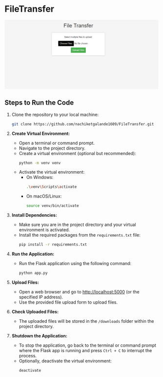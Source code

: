 # FileTransfer

![Alt Text](https://github.com/nachiketgalande1609/FileTransfer/blob/main/screenshots/app.png)

## Steps to Run the Code

1. Clone the repository to your local machine:
   ```bash
   git clone https://github.com/nachiketgalande1609/FileTransfer.git

2. **Create Virtual Environment:**
   - Open a terminal or command prompt.
   - Navigate to the project directory.
   - Create a virtual environment (optional but recommended):
     ```bash
     python -m venv venv
     ```
   - Activate the virtual environment:
     - On Windows:
       ```bash
       .\venv\Scripts\activate
       ```
     - On macOS/Linux:
       ```bash
       source venv/bin/activate
       ```

3. **Install Dependencies:**
   - Make sure you are in the project directory and your virtual environment is activated.
   - Install the required packages from the `requirements.txt` file:
     ```bash
     pip install -r requirements.txt
     ```

4. **Run the Application:**
   - Run the Flask application using the following command:
     ```bash
     python app.py
     ```

5. **Upload Files:**
   - Open a web browser and go to [http://localhost:5000](http://localhost:5000) (or the specified IP address).
   - Use the provided file upload form to upload files.

6. **Check Uploaded Files:**
   - The uploaded files will be stored in the `/downloads` folder within the project directory.

7. **Shutdown the Application:**
   - To stop the application, go back to the terminal or command prompt where the Flask app is running and press `Ctrl + C` to interrupt the process.
   - Optionally, deactivate the virtual environment:
     ```bash
     deactivate
     ```
